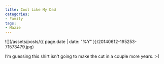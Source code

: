 ```yaml
---
title: Cool Like My Dad
categories:
- Family
tags:
- Mazie
---
```


![](/assets/posts/{{ page.date | date: "%Y" }}/20140612-195253-71573479.jpg)
  



I’m guessing this shirt isn't going to make the cut in a couple more years. :-)
